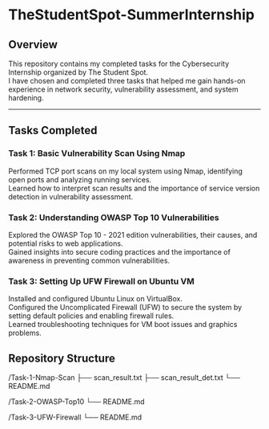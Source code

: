 # TheStudentSpot-SummerInternship

## Overview

This repository contains my completed tasks for the Cybersecurity Internship organized by The Student Spot.  
I have chosen and completed three tasks that helped me gain hands-on experience in network security, vulnerability assessment, and system hardening.

---

## Tasks Completed

### Task 1: Basic Vulnerability Scan Using Nmap  
Performed TCP port scans on my local system using Nmap, identifying open ports and analyzing running services.  
Learned how to interpret scan results and the importance of service version detection in vulnerability assessment.  

### Task 2: Understanding OWASP Top 10 Vulnerabilities  
Explored the OWASP Top 10 - 2021 edition vulnerabilities, their causes, and potential risks to web applications.  
Gained insights into secure coding practices and the importance of awareness in preventing common vulnerabilities.

### Task 3: Setting Up UFW Firewall on Ubuntu VM  
Installed and configured Ubuntu Linux on VirtualBox.  
Configured the Uncomplicated Firewall (UFW) to secure the system by setting default policies and enabling firewall rules.  
Learned troubleshooting techniques for VM boot issues and graphics problems.


## Repository Structure

/Task-1-Nmap-Scan
├── scan_result.txt
├── scan_result_det.txt
└── README.md

/Task-2-OWASP-Top10
└── README.md

/Task-3-UFW-Firewall
└── README.md

